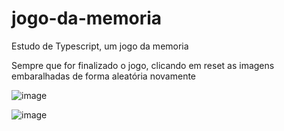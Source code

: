 # jogo-da-memoria
Estudo de Typescript, um jogo da memoria

Sempre que for finalizado o jogo, clicando em reset as imagens embaralhadas de forma aleatória novamente


![image](https://user-images.githubusercontent.com/100394244/232571436-2875ce75-4a55-425a-aede-66d52413e7ef.png)

![image](https://user-images.githubusercontent.com/100394244/232571459-a1a3e0f2-8a7b-45c9-97e6-049d525088e2.png)

